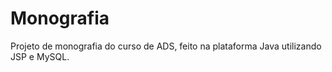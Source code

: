 # Monografia
Projeto de monografia do curso de ADS, feito na plataforma Java utilizando JSP e MySQL.

